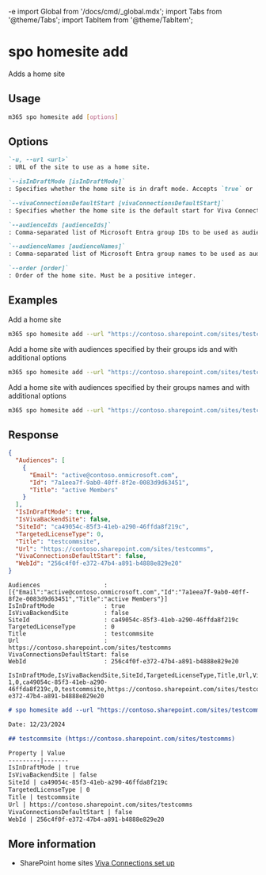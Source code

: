 -e <!-- DISCLAIMER: All secrets, passwords, and sensitive values in this document are examples only and not real credentials. -->
import Global from '/docs/cmd/_global.mdx';
import Tabs from '@theme/Tabs';
import TabItem from '@theme/TabItem';

# spo homesite add

Adds a home site

## Usage

```sh
m365 spo homesite add [options]
```

## Options

```md definition-list
`-u, --url <url>`
: URL of the site to use as a home site.

`--isInDraftMode [isInDraftMode]`
: Specifies whether the home site is in draft mode. Accepts `true` or `false`. Default is `false`. 

`--vivaConnectionsDefaultStart [vivaConnectionsDefaultStart]`
: Specifies whether the home site is the default start for Viva Connections. Accepts `true` or `false`. Default is `true`.

`--audienceIds [audienceIds]` 
: Comma-separated list of Microsoft Entra group IDs to be used as audiences. Specify either `audienceIds` or `audienceNames`, but not both.

`--audienceNames [audienceNames]` 
: Comma-separated list of Microsoft Entra group names to be used as audiences. You must use either `audienceIds` or `audienceNames`, but not both.

`--order [order]`
: Order of the home site. Must be a positive integer.
```

<Global />

## Examples

Add a home site

```sh
m365 spo homesite add --url "https://contoso.sharepoint.com/sites/testcomms"
```

Add a home site with audiences specified by their groups ids and with additional options

```sh
m365 spo homesite add --url "https://contoso.sharepoint.com/sites/testcomms" --isInDraftMode true --vivaConnectionsDefaultStart false --audienceIds "af8c0bc8-7b1b-44b4-b087-ffcc8df70d16,754ff15c-76b1-44cb-88c7-0065a4d3cfb7" --order 2 
```

Add a home site with audiences specified by their groups names and with additional options

```sh
m365 spo homesite add --url "https://contoso.sharepoint.com/sites/testcomms" --isInDraftMode true --vivaConnectionsDefaultStart false --audienceNames "Marketing, IT department" --order 2 
```

## Response

<Tabs>
  <TabItem value="JSON">

  ```json
  {
    "Audiences": [
      {
        "Email": "active@contoso.onmicrosoft.com",
        "Id": "7a1eea7f-9ab0-40ff-8f2e-0083d9d63451",
        "Title": "active Members"
      }
    ],
    "IsInDraftMode": true,
    "IsVivaBackendSite": false,
    "SiteId": "ca49054c-85f3-41eb-a290-46ffda8f219c",
    "TargetedLicenseType": 0,
    "Title": "testcommsite",
    "Url": "https://contoso.sharepoint.com/sites/testcomms",
    "VivaConnectionsDefaultStart": false,
    "WebId": "256c4f0f-e372-47b4-a891-b4888e829e20"
  }
  ```

  </TabItem>
  <TabItem value="Text">

  ```text
  Audiences                  : [{"Email":"active@contoso.onmicrosoft.com","Id":"7a1eea7f-9ab0-40ff-8f2e-0083d9d63451","Title":"active Members"}]
  IsInDraftMode              : true
  IsVivaBackendSite          : false
  SiteId                     : ca49054c-85f3-41eb-a290-46ffda8f219c
  TargetedLicenseType        : 0
  Title                      : testcommsite
  Url                        : https://contoso.sharepoint.com/sites/testcomms
  VivaConnectionsDefaultStart: false
  WebId                      : 256c4f0f-e372-47b4-a891-b4888e829e20
  ```

  </TabItem>
  <TabItem value="CSV">

  ```csv
  IsInDraftMode,IsVivaBackendSite,SiteId,TargetedLicenseType,Title,Url,VivaConnectionsDefaultStart,WebId
  1,0,ca49054c-85f3-41eb-a290-46ffda8f219c,0,testcommsite,https://contoso.sharepoint.com/sites/testcomms,0,256c4f0f-e372-47b4-a891-b4888e829e20
  ```

  </TabItem>
  <TabItem value="Markdown">

  ```md
  # spo homesite add --url "https://contoso.sharepoint.com/sites/testcomms"

  Date: 12/23/2024

  ## testcommsite (https://contoso.sharepoint.com/sites/testcomms)

  Property | Value
  ---------|-------
  IsInDraftMode | true
  IsVivaBackendSite | false
  SiteId | ca49054c-85f3-41eb-a290-46ffda8f219c
  TargetedLicenseType | 0
  Title | testcommsite
  Url | https://contoso.sharepoint.com/sites/testcomms
  VivaConnectionsDefaultStart | false
  WebId | 256c4f0f-e372-47b4-a891-b4888e829e20
  ```
  </TabItem>
</Tabs>

## More information

- SharePoint home sites [Viva Connections set up](https://learn.microsoft.com/en-us/viva/connections/set-up-admin-center)
